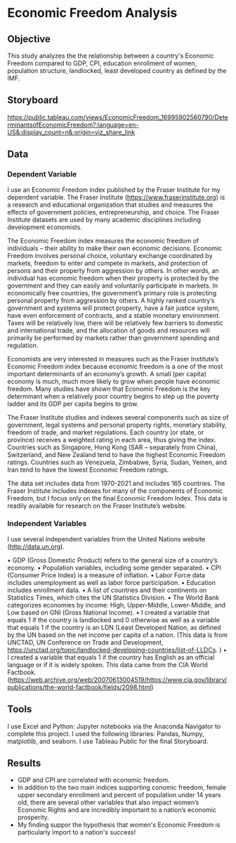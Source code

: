 # Economic Freedom Analysis

## Objective
This study analyzes the the relationship between a country's Economic Freedom compared to GDP, CPI, education enrollment of women, population structure, landlocked, least developed country as defined by the IMF.

## Storyboard
https://public.tableau.com/views/EconomicFreedom_16995902560790/DeterminantsofEconomicFreedom?:language=en-US&:display_count=n&:origin=viz_share_link

## Data

### Dependent Variable

I use an Economic Freedom index published by the Fraser Institute for my dependent variable. The Fraser Institute (https://www.fraserinstitute.org) is a research and educational organization that studies and measures the effects of government policies, entrepreneurship, and choice. The Fraser Institute datasets are used by many academic disciplines including development economists. 

The Economic Freedom index measures the economic freedom of individuals – their ability to make their own economic decisions. Economic Freedom involves personal choice, voluntary exchange coordinated by markets, freedom to enter and compete in markets, and protection of persons and their property from aggression by others. In other words, an individual has economic freedom when their property is protected by the government and they can easily and voluntarily participate in markets. In economically free countries, the government’s primary role is protecting personal property from aggression by others. A highly ranked country’s government and systems will protect property, have a fair justice system, have even enforcement of contracts, and a stable monetary environment. Taxes will be relatively low, there will be relatively few barriers to domestic and international trade, and the allocation of goods and resources will primarily be performed by markets rather than government spending and regulation. 

Economists are very interested in measures such as the Fraser Institute’s Economic Freedom index because economic freedom is a one of the most important determinants of an economy’s growth. A small (per capita) economy is much, much more likely to grow when people have economic freedom. Many studies have shown that Economic Freedom is the key determinant when a relatively poor country begins to step up the poverty ladder and its GDP per capita begins to grow. 

The Fraser Institute studies and indexes several components such as size of government, legal systems and personal property rights, monetary stability, freedom of trade, and market regulations. Each country (or state, or province) receives a weighted rating in each area, thus giving the index. Countries such as Singapore, Hong Kong (SAR – separately from China), Switzerland, and New Zealand tend to have the highest Economic Freedom ratings. Countries such as Venezuela, Zimbabwe, Syria, Sudan, Yemen, and Iran tend to have the lowest Economic Freedom ratings. 

The data set includes data from 1970-2021 and includes 165 countries. The Fraser Institute includes indexes for many of the components of Economic Freedom, but I focus only on the final Economic Freedom Index. This data is readily available for research on the Fraser Institute’s website. 

### Independent Variables

I use several independent variables from the United Nations website (http://data.un.org). 

•	GDP (Gross Domestic Product) refers to the general size of a country’s economy. 
•	Population variables, including some gender separated.
•	CPI (Consumer Price Index) is a measure of inflation.
•	Labor Force data includes unemployment as well as labor force participation.
•	Education includes enrollment data. 
•	A list of countries and their continents on Statistics Times, which cites the UN Statistics Division. 
•	The World Bank categorizes economies by income: High, Upper-Middle, Lower-Middle, and Low based on GNI (Gross National Income). 
•	I created a variable that equals 1 if the country is landlocked and 0 otherwise as well as a variable that equals 1 if the country is an LDN (Least Developed Nation, as defined by the UN based on the net income per capita of a nation.  (This data is from UNCTAD, UN Conference on Trade and Development,  https://unctad.org/topic/landlocked-developing-countries/list-of-LLDCs. )
•	I created a variable that equals 1 if the country has English as an official language or if it is widely spoken. This data came from the CIA World Factbook. (https://web.archive.org/web/20070613004519/https://www.cia.gov/library/publications/the-world-factbook/fields/2098.html) 

## Tools
I use Excel and Python: Jupyter notebooks via the Anaconda Navigator to complete this project. I used the following libraries: Pandas, Numpy, matplotlib, and seaborn. I use Tableau Public for the final Storyboard.

## Results
* GDP and CPI are correlated with economic freedom. 
* In addition to the two main indices supporting conomic freedom, female upper secondary enrollment and percent of population under 14 years old, there are several other variables that also impact women’s Economic Rights and are incredibly important to a nation’s economic prosperity. 
* My finding suppor the hypothesis that women's Economic Freedom is particularly import to a nation's success!
